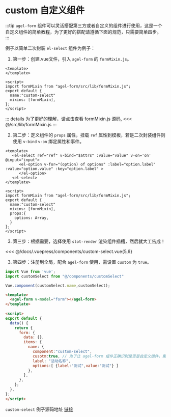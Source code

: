 # custom 自定义组件

:::tip
 `agel-form` 组件可以灵活搭配第三方或者自定义的组件进行使用，这是一个自定义组件的简单教程，为了更好的搭配请遵循下面的规范，只需要简单四步。
:::

例子以简单二次封装 `el-select` 组件为例子：

1. 第一步：创建.vue文件，引入 `agel-form` 的 `formMixin.js`。

```html{5,8}
<template>
</template>

<script>
import formMixin from "agel-form/src/lib/formMixin.js";
export default {
  name:"custom-select"
  mixins: [formMixin],
};
</script>

```

::: details 为了更好的理解，请点击查看 formMixin.js 源码,
<<< @/src/lib/formMixin.js
::: 

2. 第二步：定义组件的 `props` 属性，挂载 `ref` 属性到模板，若是二次封装组件则使用 `v-bind` `v-on` 绑定属性和事件。

```html{2-5,14}
<template>
   <el-select ref="ref" v-bind="$attrs" :value="value" v-on='on' @input="input">
      <el-option v-for="(option) of options" :label="option.label" :value="option.value" :key="option.label" >
      </el-option>
   <el-select>  
</template>

<script>
import formMixin from "agel-form/src/lib/formMixin.js";
export default {
  name:"custom-select"
  mixins: [formMixin],
  props:{
    options: Array,
  }
};
</script>
```

3. 第三步：根据需要，选择使用 `slot-render` 渲染组件插槽，然后就大工告成！ 

<<< @/docs/.vuepress/components/custom-select.vue{5,6}

3. 第四步：注册到全局，配合 `agel-form` 使用，需设置 `custom` 为 `true`。

```js
import Vue from 'vue';
import customSelect from "@/components/customSelect"

Vue.component(customSelect.name,customSelect);
```

```html
<template>
  <agel-form v-model="form"></agel-form>
</template>
 
<script>
export default {
  data() {
    return {
      form: {
        data: {},
        items: {
          name: {
            component:"custom-select",
            cusotm:true, // 为了让 agel-form 组件正确识别是否是自定义组件，需设置该属性
            label: "活动名称", 
            options:[ {label:"测试",value:"测试"} ] 
          },
        },
      },
    };
  },
};
</script>
```

`custom-select` 例子源码地址 [链接](https://github.com/agrass-GitHub/agel-form/tree/master/docs/.vuepress/components/custom-select)